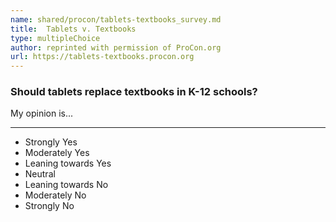 ```yaml
---
name: shared/procon/tablets-textbooks_survey.md
title:  Tablets v. Textbooks 
type: multipleChoice
author: reprinted with permission of ProCon.org
url: https://tablets-textbooks.procon.org 
---
```


###  Should tablets replace textbooks in K-12 schools?

My opinion is...

---

- Strongly Yes
- Moderately Yes
- Leaning towards Yes
- Neutral
- Leaning towards No
- Moderately No
- Strongly No


